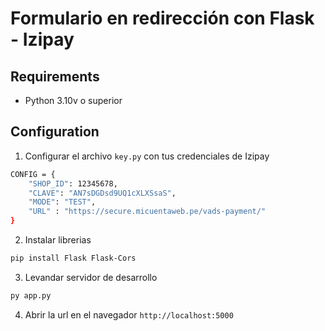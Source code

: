 # Formulario en redirección con Flask - Izipay


## Requirements
* Python 3.10v o superior

## Configuration
1. Configurar el archivo `key.py` con tus credenciales de Izipay
```sh
CONFIG = {
    "SHOP_ID": 12345678,
    "CLAVE": "AN7sDGDsd9UQ1cXLXSsaS",
    "MODE": "TEST",
    "URL" : "https://secure.micuentaweb.pe/vads-payment/"
}
```
2. Instalar librerias
```sh
pip install Flask Flask-Cors
```
3. Levandar servidor de desarrollo
```sh
py app.py
```
4. Abrir la url en el navegador `http://localhost:5000`

